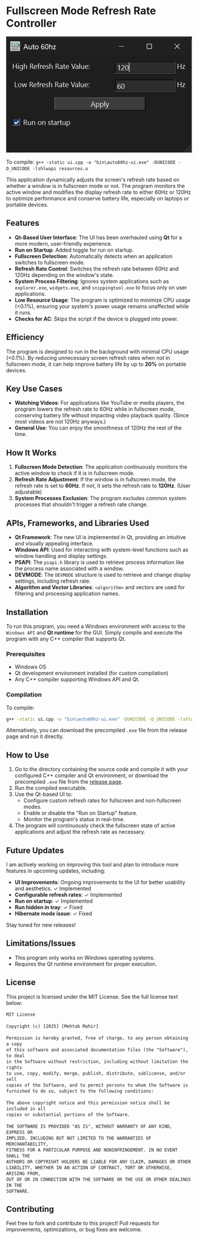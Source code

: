 # Fullscreen Mode Refresh Rate Controller

![alt text](https://github.com/mehtabmahir/auto-60hz-cpp/blob/main/preview.png "Preview")

To compile: `g++ -static ui.cpp -o "bin\auto60hz-ui.exe" -DUNICODE -D_UNICODE -lshlwapi resources.o`

This application dynamically adjusts the screen's refresh rate based on whether a window is in fullscreen mode or not. The program monitors the active window and modifies the display refresh rate to either 60Hz or 120Hz to optimize performance and conserve battery life, especially on laptops or portable devices.

## Features
- **Qt-Based User Interface**: The UI has been overhauled using **Qt** for a more modern, user-friendly experience.
- **Run on Startup**: Added toggle for run on startup.
- **Fullscreen Detection**: Automatically detects when an application switches to fullscreen mode.
- **Refresh Rate Control**: Switches the refresh rate between 60Hz and 120Hz depending on the window's state.
- **System Process Filtering**: Ignores system applications such as `explorer.exe`, `widgets.exe`, and `snippingtool.exe` to focus only on user applications.
- **Low Resource Usage**: The program is optimized to minimize CPU usage (<0.1%), ensuring your system's power usage remains unaffected while it runs.
- **Checks for AC**: Skips the script if the device is plugged into power.

## Efficiency
The program is designed to run in the background with minimal CPU usage (<0.1%). By reducing unnecessary screen refresh rates when not in fullscreen mode, it can help improve battery life by up to **20%** on portable devices.

## Key Use Cases
- **Watching Videos**: For applications like YouTube or media players, the program lowers the refresh rate to 60Hz while in fullscreen mode, conserving battery life without impacting video playback quality. (Since most videos are not 120Hz anyways.)
- **General Use**: You can enjoy the smoothness of 120Hz the rest of the time.

## How It Works
1. **Fullscreen Mode Detection**: The application continuously monitors the active window to check if it is in fullscreen mode.
2. **Refresh Rate Adjustment**: If the window is in fullscreen mode, the refresh rate is set to **60Hz**. If not, it sets the refresh rate to **120Hz**. (User adjustable)
3. **System Processes Exclusion**: The program excludes common system processes that shouldn't trigger a refresh rate change.

## APIs, Frameworks, and Libraries Used
- **Qt Framework**: The new UI is implemented in Qt, providing an intuitive and visually appealing interface.
- **Windows API**: Used for interacting with system-level functions such as window handling and display settings.
- **PSAPI**: The `psapi.h` library is used to retrieve process information like the process name associated with a window.
- **DEVMODE**: The `DEVMODE` structure is used to retrieve and change display settings, including refresh rate.
- **Algorithm and Vector Libraries**: `<algorithm>` and vectors are used for filtering and processing application names.

## Installation
To run this program, you need a Windows environment with access to the `Windows API` and **Qt runtime** for the GUI. Simply compile and execute the program with any C++ compiler that supports Qt.

### Prerequisites
- Windows OS
- Qt development environment installed (for custom compilation)
- Any C++ compiler supporting Windows API and Qt.

### Compilation
To compile:
```sh
g++ -static ui.cpp -o "bin\auto60hz-ui.exe" -DUNICODE -D_UNICODE -lshlwapi resources.o
```
Alternatively, you can download the precompiled `.exe` file from the release page and run it directly.

## How to Use
1. Go to the directory containing the source code and compile it with your configured C++ compiler and Qt environment, or download the precompiled `.exe` file from the [release page](#).
2. Run the compiled executable.
3. Use the Qt-based UI to:
   - Configure custom refresh rates for fullscreen and non-fullscreen modes.
   - Enable or disable the "Run on Startup" feature.
   - Monitor the program's status in real-time.
4. The program will continuously check the fullscreen state of active applications and adjust the refresh rate as necessary.

## Future Updates
I am actively working on improving this tool and plan to introduce more features in upcoming updates, including:
- **UI Improvements**: Ongoing improvements to the UI for better usability and aesthetics. ✓ Implemented
- **Configurable refresh rates**: ✓ Implemented
- **Run on startup**: ✓ Implemented
- **Run hidden in tray**: ✓ Fixed
- **Hibernate mode issue**: ✓ Fixed

Stay tuned for new releases!

## Limitations/Issues
- This program only works on Windows operating systems.
- Requires the Qt runtime environment for proper execution.

## License
This project is licensed under the MIT License. See the full license text below:

```
MIT License

Copyright (c) [2025] [Mehtab Mahir]

Permission is hereby granted, free of charge, to any person obtaining a copy
of this software and associated documentation files (the "Software"), to deal
in the Software without restriction, including without limitation the rights
to use, copy, modify, merge, publish, distribute, sublicense, and/or sell
copies of the Software, and to permit persons to whom the Software is
furnished to do so, subject to the following conditions:

The above copyright notice and this permission notice shall be included in all
copies or substantial portions of the Software.

THE SOFTWARE IS PROVIDED "AS IS", WITHOUT WARRANTY OF ANY KIND, EXPRESS OR
IMPLIED, INCLUDING BUT NOT LIMITED TO THE WARRANTIES OF MERCHANTABILITY,
FITNESS FOR A PARTICULAR PURPOSE AND NONINFRINGEMENT. IN NO EVENT SHALL THE
AUTHORS OR COPYRIGHT HOLDERS BE LIABLE FOR ANY CLAIM, DAMAGES OR OTHER
LIABILITY, WHETHER IN AN ACTION OF CONTRACT, TORT OR OTHERWISE, ARISING FROM,
OUT OF OR IN CONNECTION WITH THE SOFTWARE OR THE USE OR OTHER DEALINGS IN THE
SOFTWARE.
```

## Contributing
Feel free to fork and contribute to this project! Pull requests for improvements, optimizations, or bug fixes are welcome.

